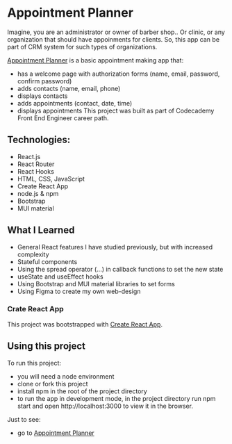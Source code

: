 # Appointment Planner

Imagine, you are an administrator or owner of barber shop.. Or clinic, or any organization that should have appoinments for clients. So, this app can be part of CRM system for such types of organizations.

[Appointment Planner](https://a-planner.netlify.app/) is a basic appointment making app that:

- has a welcome page with authorization forms (name, email, password, confirm password)
- adds contacts (name, email, phone)
- displays contacts
- adds appointments (contact, date, time)
- displays appointments
This project was built as part of Codecademy Front End Engineer career path.

## Technologies:
- React.js
- React Router
- React Hooks
- HTML, CSS, JavaScript
- Create React App
- node.js & npm
- Bootstrap
- MUI material

## What I Learned
- General React features I have studied previously, but with increased complexity
- Stateful components
- Using the spread operator (...) in callback functions to set the new state
- useState and useEffect hooks
- Using Bootstrap and MUI material libraries to set forms
- Using Figma to create my own web-design

### Crate React App
This project was bootstrapped with [Create React App](https://github.com/facebook/create-react-app).

## Using this project
To run this project:

- you will need a node environment
- clone or fork this project
- install npm in the root of the project directory
- to run the app in development mode, in the project directory run npm start and open http://localhost:3000 to view it in the browser.

Just to see:
- go to [Appointment Planner](https://a-planner.netlify.app/)

